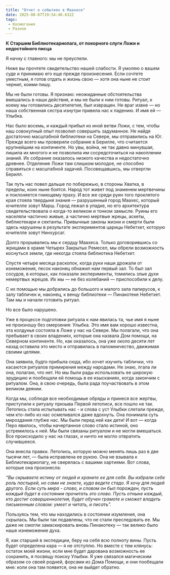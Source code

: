 ```yaml
---
title: "Отчет о событиях в Маахесе"
date: 2025-08-07T19:54:40.632Z
tags:
 - Космогония
 - Разное
---
```


**К Старшим Библиотекариопага, от покорного слуги Ложи и недостойного
писца**

Я начну с главного: мы не преуспели.

Ниже вы прочтете свидетельство нашей слабости. Я умоляю о вашем суде и
принимаю его еще прежде произнесения. Если сочтете уместным, я готов
отдать и жизнь свою — хотя она ныне не стоит чернил, коими пишу.

Мы не были готовы. Я признаю: неожиданные обстоятельства вмешались в
наши действия, и мы не были к ним готовы. Ритуал, к коему мы готовились
десятилетия, был извращен. Не враг извне — но наша собственная сестра
изнутри привела нас к падению. И имя ей — Улыбка.

Нас было восемь, и каждый прибыл из иной ветви Ложи, с тем, чтобы наш
совокупный опыт позволил совершить задуманное. Не найдя достаточно
масштабной библиотеки на Севере, мы отправились на Юг. Прежде всего мы
проверили собрание в Берилле, что считается крупнейшим на континенте. Но
увы, война, не так давно минувшая, лишила их многого и не позволила им
сосредоточиться на накоплении знаний. Их собрание оказалось низкого
качества и недостаточно древнее. Отделение Ложи там слишком молодое, не
способно справиться с масштабной задачей. Посовещавшись, мы отвергли
Берилл.

Так путь нас повел дальше по побережью, в стороны Хватка, в пределы,
коих ныне боятся. Народ тот живет под знаменем мертвечины и поклоняется
гниющему праху. И все же среди руин того проклятого края стояла твердыня
знания — разрушенный город Маахес, который ючителле зовут Марш. Город
лежал в упадке, но его архитектура свидетельствовала о когда-то великом
и тонком замысле. Руины его населяли частично живые, а частично мертвые
жрецы, аскеты, библиотекари и сектанты. Привычные законы жизни и смерти
были здесь нарушены в результате экспериментов царицы Небетхет, которую
ючителле зовут Нинхурсаг.

Долго прорывались мы к сердцу Маахеса. Только договорившись со жрицами в
храме Четырех Закрытых Ремесел, мы обрели возможность коснуться земли,
где некогда стояла библиотека Небетхет.

Спустя четыре месяца раскопок, когда руки наши дрожали от изнеможения,
песок наконец обнажил нам первый зал. То был зал сосудов, в которых, как
показали эксперименты, томились злые духи немертвых жрецов. Их мы — не
без колебаний — приспособили к делу.

С их помощью мы добрались до большого и малого зала папирусов, к залу
табличек и, наконец, к венцу библиотеки — Пинакотеке Небетхет. Там мы и
начали готовить ритуал.

Но все было нарушено.

Уже в процессе подготовки ритуала к нам явилась та, чье имя я ныне не
произношу без омерзения: Улыбка. Это имя вам хорошо известна, эта
колдунья состояла в Ложе у нас на Севере. Мы полагали, что она пребывает
в своих владениях, которые она назвала Дом помощи, на Северном
континенте. Но, как оказалось, она уже около десяти лет назад оставила
это место и отправилась в паломничество, движимая своими целями.

Она заявила, будто прибыла сюда, ибо хочет изучить таблички, что
касаются ритуалов примирения между народами. Не знаю, лгала ли она,
полагаю, что нет. Но мы были рады использовать ее широкую эрудицию и
пообещали ей помощь в ее изысканиях, когда закончим с ритуалом. Она, в
свою очередь, была рада поучаствовать в этом великом деянии.

Когда мы, соблюдя все необходимые обряды и принеся все жертвы,
приступили к ритуалу призыва Первой летописи, все пошло не так. Летопись
стала испытывать нас - и слова с уст Улыбки слетали прежде, чем кто-либо
из нас осмеливался даже вдохнуть. Она понимала суть мироздания глубже
нас. Мы были перед ней как дети! И вот — когда Перо явилось, чтобы
начертанное слово стало истиной, оно устремилось к ней. Мы были связаны
ритуалом и не могли вмешаться. Все происходило у нас на глазах, и ничто
не могло отвратить случившееся.

Она внесла правки. Летопись, которую можно менять лишь раз в две тысячи
лет, — была исправлена ее рукою. Она не взывала к Библиотекариопагу, не
сверялась с вашими хартиями. Вот слова, которые она произнесла:

*“Вы скрываете истину от людей и храните ее для себя. Вы избрали себе
роль пастырей, но сами не знаете, куда ведете стадо. Я хочу для людей
другого. Если суть мира - слово, и словом он был порожден, пусть каждый
будет в состоянии прочитать это слово. Пусть отныне каждый, кто достиг
совершеннолетия, будет обучен грамоте и сможет владеть письменным
словом: умеет и читать, и писать”.*

Пользуясь тем, что мы находились в состоянии изумления, она скрылась. Мы
были так подавлены, что не стали преследовать ее. Мы даже не смогли
замаскировать вновь Пинакотеку — так велико было наше изнеможение духа.

Я, как старший в экспедиции, беру на себя всю полноту вины. Пусть будет
определена кара — я не отступлю. Но вместе с тем клянусь: остаток моей
жизни, если мне будет дарована возможность ее сохранить, я посвящу
поиску Улыбки. Я уже связался магическим образом со своей родней,
форсами из Дома Помощи, и они пообещали мне: коли она там появится, она
не выйдет обратно.
